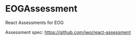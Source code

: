# EOGAssessment
React Assessments for EOG

Assessment spec:
https://github.com/jwo/react-assessment
